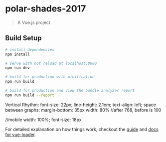 # polar-shades-2017

> A Vue.js project

## Build Setup

``` bash
# install dependencies
npm install

# serve with hot reload at localhost:8080
npm run dev

# build for production with minification
npm run build

# build for production and view the bundle analyzer report
npm run build --report
```

Vertical Rhythm:
  font-size: 22px;
  line-height: 2.1em;
  text-align: left;
  space between graphs: margin-bottom: 35px
  width: 80% //after 768, before is 100

  //mobile
  width: 100%;
  font-size: 18px

For detailed explanation on how things work, checkout the [guide](http://vuejs-templates.github.io/webpack/) and [docs for vue-loader](http://vuejs.github.io/vue-loader).
